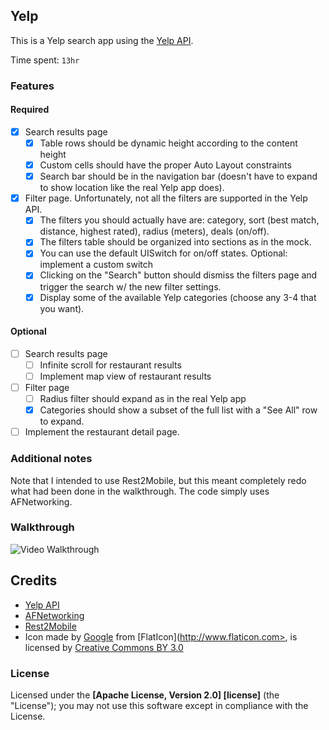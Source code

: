 ## Yelp

This is a Yelp search app using the [Yelp API](http://www.yelp.com/developers/documentation/v2/search_api).

Time spent: `13hr`

### Features

#### Required

- [X] Search results page
   - [X] Table rows should be dynamic height according to the content height
   - [X] Custom cells should have the proper Auto Layout constraints
   - [X] Search bar should be in the navigation bar (doesn't have to expand to show location like the real Yelp app does).
- [X] Filter page. Unfortunately, not all the filters are supported in the Yelp API.
   - [X] The filters you should actually have are: category, sort (best match, distance, highest rated), radius (meters), deals (on/off).
   - [X] The filters table should be organized into sections as in the mock.
   - [X] You can use the default UISwitch for on/off states. Optional: implement a custom switch
   - [X] Clicking on the "Search" button should dismiss the filters page and trigger the search w/ the new filter settings.
   - [X] Display some of the available Yelp categories (choose any 3-4 that you want).

#### Optional

- [ ] Search results page
   - [ ] Infinite scroll for restaurant results
   - [ ] Implement map view of restaurant results
- [ ] Filter page
   - [ ] Radius filter should expand as in the real Yelp app
   - [X] Categories should show a subset of the full list with a "See All" row to expand. 
- [ ] Implement the restaurant detail page.

### Additional notes

Note that I intended to use Rest2Mobile, but this meant completely redo what had been done in the walkthrough. The code simply uses AFNetworking.
### Walkthrough

![Video Walkthrough](...)



Credits
---------
* [Yelp API](http://www.yelp.com/developers/documentation)
* [AFNetworking](https://github.com/AFNetworking/AFNetworking)
* [Rest2Mobile](https://github.com/magnetsystems/rest2mobile)
* Icon made by [Google](http://www.google.com) from [FlatIcon](http://www.flaticon.com>, is licensed by [Creative Commons BY 3.0](http://creativecommons.org/licenses/by/3.0/)

### License

Licensed under the **[Apache License, Version 2.0] [license]** (the "License");
you may not use this software except in compliance with the License.

